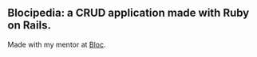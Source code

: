 ## Blocipedia: a CRUD application made with Ruby on Rails.

Made with my mentor at [Bloc](http://bloc.io).
